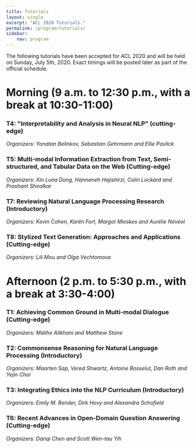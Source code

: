 ```yaml
---
title: Tutorials 
layout: single
excerpt: "ACL 2020 Tutorials."
permalink: /program/tutorials/
sidebar: 
    nav: program
---
```


The following tutorials have been accepted for ACL 2020 and will be held on Sunday, July 5th, 2020. Exact timings will be posted later as part of the official schedule.


# Morning (9 a.m. to 12:30 p.m., with a break at 10:30-11:00)		
		
### T4: "Interpretability and Analysis in Neural NLP" (cutting-edge) <br/>
*Organizers: Yonatan Belinkov, Sebastian Gehrmann and Ellie Pavlick* 

### T5: Multi-modal Information Extraction from Text, Semi-structured, and Tabular Data on the Web (Cutting-edge) <br/>
*Organizers: Xin Luna Dong, Hannaneh Hajishirzi, Colin Lockard and Prashant Shiralkar* 

### T7: Reviewing Natural Language Processing Research (Introductory) <br/>
*Organizers: Kevin Cohen, Karën Fort, Margot Mieskes and Aurélie Névéol* 

### T8: Stylized Text Generation: Approaches and Applications (Cutting-edge) <br/>
*Organizers: Lili Mou and Olga Vechtomova* 
			
# Afternoon (2 p.m. to 5:30 p.m., with a break at 3:30-4:00)

### T1: Achieving Common Ground in Multi-modal Dialogue (Cutting-edge) <br/>
*Organizers: Malihe Alikhani and Matthew Stone* 

### T2: Commonsense Reasoning for Natural Language Processing (Introductory) <br/>
*Organizers: Maarten Sap, Vered Shwartz, Antoine Bosselut, Dan Roth and Yejin Choi* 

### T3: Integrating Ethics into the NLP Curriculum (Introductory) <br/>
*Organizers: Emily M. Bender, Dirk Hovy and Alexandra Schofield* 

### T6: Recent Advances in Open-Domain Question Answering (Cutting-edge) <br/>
*Organizers: Danqi Chen and Scott Wen-tau Yih* 




